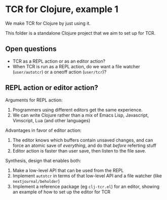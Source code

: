# TCR for Clojure, example 1

We make TCR for Clojure by just using it.

This folder is a standalone Clojure project that we aim to set up for TCR.

## Open questions

- TCR as a REPL action or as an editor action?
- When TCR is run as a REPL action, do we want a file watcher (`user/autotcr`) or a oneoff action (`user/tcr`)?

## REPL action or editor action?

Arguments for REPL action:

1. Programmers using different editors get the same experience.
2. We can write Clojure rather than a mix of Emacs Lisp, Javascript, Vimscript, Lua (and other languages)

Advantages in favor of editor action:

1. The editor knows which buffers contain unsaved changes, and can force an atomic save of _everything_, and do that _before_ referting stuff
2. Editor action is faster than user save, then listen to the file save.

Synthesis, design that enables both:

1. Make a low-level API that can be used from the REPL
2. Implement `autotcr` in terms of that low-level API and a file watcher (like `nextjournal/beholder`)
3. Implement a reference package (eg `clj-tcr.el`) for an editor, showing an example of how to set up the editor for TCR

